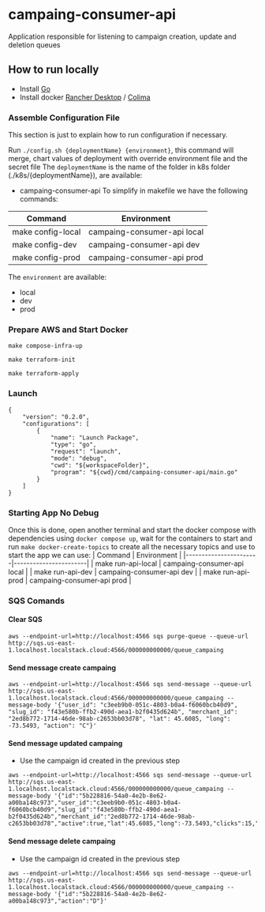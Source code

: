 # campaing-consumer-api
Application responsible for listening to campaign creation, update and deletion queues

## How to run locally
- Install [Go](https://go.dev/)
- Install docker [Rancher Desktop](https://ifood.atlassian.net/wiki/spaces/IL/pages/3049586786/Migrando+do+Docker+Desktop+para+o+Rancher+Desktop+no+Mac) / [Colima](https://ifood.atlassian.net/wiki/spaces/EN/pages/2971992107/Instala+o+do+Docker+no+MacBook+M1+e+Intel)

### Assemble Configuration File
This section is just to explain how to run configuration if necessary.

Run `./config.sh {deploymentName} {environment}`, this command will merge, chart values of deployment with override environment file and the secret file
The `deploymentName` is the name of the folder in k8s folder (./k8s/{deploymentName}), are available:
- campaing-consumer-api
To simplify in makefile we have the following commands:

| Command             | Environment                 |
|---------------------|-----------------------------|
| make config-local   | campaing-consumer-api local |
| make config-dev     | campaing-consumer-api dev   |
| make config-prod    | campaing-consumer-api prod  |

The `environment` are available:
- local
- dev
- prod

### Prepare AWS and Start Docker
```
make compose-infra-up
```
```
make terraform-init
```
```
make terraform-apply
```

### Launch
```shell
{
    "version": "0.2.0",
    "configurations": [
        {
            "name": "Launch Package",
            "type": "go",
            "request": "launch",
            "mode": "debug",
            "cwd": "${workspaceFolder}",
            "program": "${cwd}/cmd/campaing-consumer-api/main.go"
        }
    ]
}
```

### Starting App No Debug
Once this is done, open another terminal and start the docker compose with dependencies using `docker compose up`, wait for the containers to start and run `make docker-create-topics` to create all the necessary topics
and use to start the app we can use:
| Command               | Environment           |
|-----------------------|-----------------------|
| make run-api-local    | campaing-consumer-api local |
| make run-api-dev      | campaing-consumer-api dev   |
| make run-api-prod     | campaing-consumer-api prod  |

### SQS Comands
#### Clear SQS
```
aws --endpoint-url=http://localhost:4566 sqs purge-queue --queue-url http://sqs.us-east-1.localhost.localstack.cloud:4566/000000000000/queue_campaing
```
#### Send message create campaing
```
aws --endpoint-url=http://localhost:4566 sqs send-message --queue-url http://sqs.us-east-1.localhost.localstack.cloud:4566/000000000000/queue_campaing --message-body '{"user_id": "c3eeb9b0-051c-4803-b0a4-f6060bcb40d9", "slug_id": "f43e580b-ffb2-490d-aea1-b2f0435d624b", "merchant_id": "2ed8b772-1714-46de-98ab-c2653bb03d78", "lat": 45.6085, "long": -73.5493, "action": "C"}'
```
#### Send message updated campaing
- Use the campaign id created in the previous step
```
aws --endpoint-url=http://localhost:4566 sqs send-message --queue-url http://sqs.us-east-1.localhost.localstack.cloud:4566/000000000000/queue_campaing --message-body '{"id":"5b228816-54a0-4e2b-8e62-a00ba148c973","user_id":"c3eeb9b0-051c-4803-b0a4-f6060bcb40d9","slug_id":"f43e580b-ffb2-490d-aea1-b2f0435d624b","merchant_id":"2ed8b772-1714-46de-98ab-c2653bb03d78","active":true,"lat":45.6085,"long":-73.5493,"clicks":15,"impressions":50,"action":"U"}'
```
#### Send message delete campaing
- Use the campaign id created in the previous step
```
aws --endpoint-url=http://localhost:4566 sqs send-message --queue-url http://sqs.us-east-1.localhost.localstack.cloud:4566/000000000000/queue_campaing --message-body '{"id":"5b228816-54a0-4e2b-8e62-a00ba148c973","action":"D"}'
```
